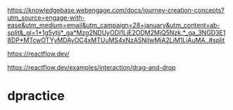 https://knowledgebase.webengage.com/docs/journey-creation-concepts?utm_source=engage-with-ease&utm_medium=email&utm_campaign=28+january&utm_content=ab-split&_gl=1*1g5ytjj*_ga*Mzg2NDUyODI1LjE2ODM2MjQ5Nzk.*_ga_3NGD3E18DP*MTcwOTYyMDAyOC4xMTUuMS4xNzA5NjIwMjA2LjM1LjAuMA..#split

https://reactflow.dev/

https://reactflow.dev/examples/interaction/drag-and-drop
# dpractice
